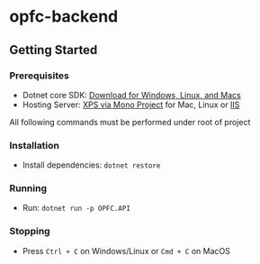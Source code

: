 # opfc-backend

## Getting Started

### Prerequisites

- Dotnet core SDK: [Download for Windows, Linux, and Macs](https://www.microsoft.com/net/learn/get-started-with-dotnet-tutorial)
- Hosting Server: [XPS via Mono Project](https://www.mono-project.com/docs/web/aspnet/) for Mac, Linux or [IIS](https://docs.microsoft.com/en-us/aspnet/core/host-and-deploy/iis/?view=aspnetcore-2.1&tabs=aspnetcore2x)

All following commands must be performed under root of project

### Installation

- Install dependencies: `dotnet restore`

### Running

- Run: `dotnet run -p OPFC.API`

### Stopping

- Press `Ctrl + C` on Windows/Linux or `Cmd + C` on MacOS
